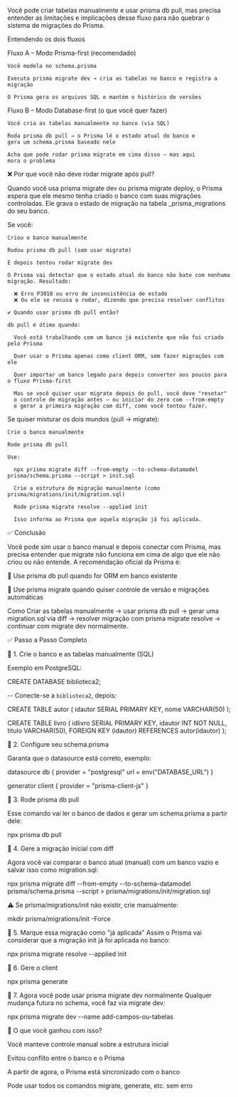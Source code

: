 

Você pode criar tabelas manualmente e usar prisma db pull, mas precisa entender as limitações e implicações desse fluxo para não quebrar o sistema de migrações do Prisma.

Entendendo os dois fluxos

  Fluxo A – Modo Prisma-first (recomendado)
    
    Você modela no schema.prisma

    Executa prisma migrate dev → cria as tabelas no banco e registra a migração

    O Prisma gera os arquivos SQL e mantém o histórico de versões

  Fluxo B – Modo Database-first (o que você quer fazer)
  
    Você cria as tabelas manualmente no banco (via SQL)

    Roda prisma db pull → o Prisma lê o estado atual do banco e 
    gera um schema.prisma baseado nele

    Acha que pode rodar prisma migrate em cima disso — mas aqui
    mora o problema

  ❌ Por que você não deve rodar migrate após pull?
  
  Quando você usa prisma migrate dev ou prisma migrate deploy, o Prisma espera que ele mesmo tenha criado o banco com suas migrações controladas. Ele grava o estado de migração na tabela _prisma_migrations do seu banco.

  Se você:

    Criou o banco manualmente

    Rodou prisma db pull (sem usar migrate)

    E depois tentou rodar migrate dev

    O Prisma vai detectar que o estado atual do banco não bate com nenhuma migração. Resultado:

      ❌ Erro P3018 ou erro de inconsistência de estado
      ❌ Ou ele se recusa a rodar, dizendo que precisa resolver conflitos

    ✔️ Quando usar prisma db pull então?

    db pull é ótimo quando:

      Você está trabalhando com um banco já existente que não foi criado pelo Prisma

      Quer usar o Prisma apenas como client ORM, sem fazer migrações com ele

      Quer importar um banco legado para depois converter aos poucos para o fluxo Prisma-first

      Mas se você quiser usar migrate depois do pull, você deve "resetar" 
      o controle de migração antes — ou iniciar do zero com --from-empty 
      e gerar a primeira migração com diff, como você tentou fazer.


  Se quiser misturar os dois mundos (pull → migrate):
    
    Crie o banco manualmente

    Rode prisma db pull

    Use:

      npx prisma migrate diff --from-empty --to-schema-datamodel prisma/schema.prisma --script > init.sql

      Crie a estrutura de migração manualmente (como prisma/migrations/init/migration.sql)

      Rode prisma migrate resolve --applied init

      Isso informa ao Prisma que aquela migração já foi aplicada.

✅ Conclusão

Você pode sim usar o banco manual e depois conectar com Prisma, mas precisa entender que migrate não funciona em cima de algo que ele não criou ou não entende. A recomendação oficial da Prisma é:

🔹 Use prisma db pull quando for ORM em banco existente

🔹 Use prisma migrate quando quiser controle de versão e migrações automáticas



Como Criar as tabelas manualmente → usar prisma db pull → gerar uma migration.sql
via diff → resolver migração com prisma migrate resolve → continuar com migrate dev normalmente.

✅ Passo a Passo Completo

🔹 1. Crie o banco e as tabelas manualmente (SQL)

  Exemplo em PostgreSQL:

  CREATE DATABASE biblioteca2;

  -- Conecte-se a `biblioteca2`, depois:

  CREATE TABLE autor (
    idautor SERIAL PRIMARY KEY,
    nome VARCHAR(50)
  );

  CREATE TABLE livro (
    idlivro SERIAL PRIMARY KEY,
    idautor INT NOT NULL,
    titulo VARCHAR(50),
    FOREIGN KEY (idautor) REFERENCES autor(idautor)
  );

🔹 2. Configure seu schema.prisma

Garanta que o datasource está correto, exemplo:

  datasource db {
    provider = "postgresql"
    url      = env("DATABASE_URL")
  }

  generator client {
    provider = "prisma-client-js"
  }

🔹 3. Rode prisma db pull

Esse comando vai ler o banco de dados e gerar um schema.prisma a partir dele:

  npx prisma db pull

🔹 4. Gere a migração inicial com diff

Agora você vai comparar o banco atual (manual) com um banco vazio e salvar isso como 
migration.sql:

  npx prisma migrate diff --from-empty --to-schema-datamodel prisma/schema.prisma --script > prisma/migrations/init/migration.sql

  ⚠️ Se prisma/migrations/init não existir, crie manualmente:


  mkdir prisma/migrations/init -Force

🔹 5. Marque essa migração como "já aplicada"
Assim o Prisma vai considerar que a migração init já foi aplicada no banco:


  npx prisma migrate resolve --applied init

🔹 6. Gere o client

  npx prisma generate

🔹 7. Agora você pode usar prisma migrate dev normalmente
Qualquer mudança futura no schema, você faz via migrate dev:

  npx prisma migrate dev --name add-campos-ou-tabelas

🧠 O que você ganhou com isso?

Você manteve controle manual sobre a estrutura inicial

Evitou conflito entre o banco e o Prisma

A partir de agora, o Prisma está sincronizado com o banco

Pode usar todos os comandos migrate, generate, etc. sem erro